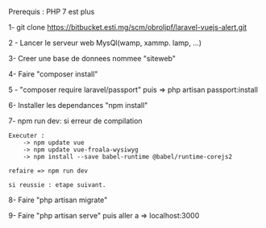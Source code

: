 Prerequis : PHP 7 est plus

1- git clone https://bitbucket.esti.mg/scm/obroljpf/laravel-vuejs-alert.git

2 - Lancer le serveur web MysQl(wamp, xammp. lamp, ...)

3- Creer une base de donnees nommee "siteweb"

4- Faire "composer install"

5 - "composer require laravel/passport" puis => php artisan passport:install

6- Installer les dependances "npm install"

7- npm run dev: si erreur de compilation

	Executer :
		-> npm update vue
		-> npm update vue-froala-wysiwyg
		-> npm install --save babel-runtime @babel/runtime-corejs2

	refaire => npm run dev

	si reussie : etape suivant.


8- Faire "php artisan migrate"

9- Faire "php artisan serve" puis aller a => localhost:3000
